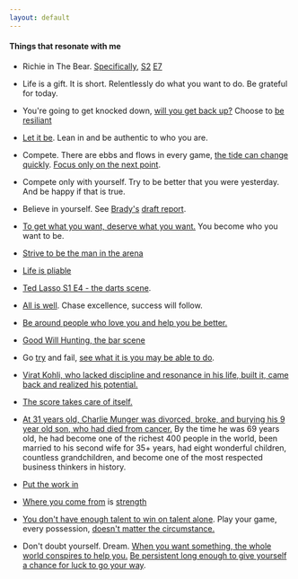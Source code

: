 ```yaml
---
layout: default
---
```


#### Things that resonate with me

 - Richie in The Bear. [Specifically](https://www.youtube.com/watch?v=sK8XSIVhsE4&pp=ygURcmljaGllIHMyIGU3IGJlYXI%3D), [S2](https://www.youtube.com/watch?v=HweVkp-dCsE&pp=ygURcmljaGllIHMyIGU3IGJlYXI%3D) [E7](https://www.youtube.com/watch?v=1ABxxKbqXhc&pp=ygURcmljaGllIHMyIGU3IGJlYXI%3D) 

 - Life is a gift. It is short. Relentlessly do what you want to do. Be grateful for today. 

 - You're going to get knocked down, [will you get back up?](https://www.youtube.com/watch?v=D_Vg4uyYwEk) Choose to [be resiliant](https://www.youtube.com/watch?v=9XOj3Omc9GY) 

 - [Let it be](https://www.youtube.com/watch?v=T94PHkuydcw). Lean in and be authentic to who you are. 

 - Compete. There are ebbs and flows in every game, [the tide can change quickly](https://www.youtube.com/watch?v=FyLPJ5JWZYk). [Focus only on the next point](https://bleacherreport.com/articles/451220-us-open-is-rafael-nadal-the-greatest-competitor-in-tennis-). 

 - Compete only with yourself. Try to be better that you were yesterday. And be happy if that is true. 

 - Believe in yourself. See [Brady's](https://rickgosselin.com/draft-review-tom-brady/) [draft report](https://www.patriots.com/news/tom-brady-draft-bio-111106). 

 - [To get what you want, deserve what you want.](https://www.conversationagent.com/2016/05/charlie-munger-the-safest-way-to-get-what-you-want-is-to-try-and-deserve-it.html) You become who you want to be.

 - [Strive to be the man in the arena](https://www.trcp.org/2011/01/18/it-is-not-the-critic-who-counts/)

 - [Life is pliable](https://twitter.com/BUILD_OR_DIE/status/1723032462941393260?s=20)

 - [Ted Lasso S1 E4 - the darts scene](https://www.youtube.com/watch?v=3S16b-x5mRA). 

 - [All is well](https://www.youtube.com/watch?v=7PzwOiW8-n0). Chase excellence, success will follow. 

 - [Be around people who love you and help you be better.](https://www.youtube.com/watch?v=vlTnHYCkG0E)

 - [Good Will Hunting, the bar scene](https://www.youtube.com/watch?v=LMD2vUErcYU)

 - Go [try](https://x.com/BrianJJi/status/1721349290214211801?s=20) and fail, [see what it is you may be able to do](https://www.youtube.com/watch?v=2_fDhqRk_Ro).

 - [Virat Kohli, who lacked discipline and resonance in his life, built it, came back and realized his potential.](https://www.youtube.com/watch?v=cOAOafJcB3U)

 - [The score takes care of itself.](https://www.goodreads.com/en/book/show/6342995)

- [At 31 years old, Charlie Munger was divorced, broke, and burying his 9 year old son, who had died from cancer.](https://www.joshuakennon.com/if-charlie-munger-didnt-quit-when-he-was-divorced-broke-and-burying-his-9-year-old-son-you-have-no-excuse/) By the time he was 69 years old, he had become one of the richest 400 people in the world, been married to his second wife for 35+ years, had eight wonderful children, countless grandchildren, and become one of the most respected business thinkers in history. 

 - [Put the work in](https://x.com/BrianJJi/status/1733020067393114359?s=20) 

 - [Where you come from](https://www.youtube.com/watch?v=Wb-KYXJ0-t0) is [strength](https://www.youtube.com/watch?v=nDsIy6kRhms)

 - [You don't have enough talent to win on talent alone](https://www.youtube.com/watch?v=2nR3reKPE5Y). Play your game, every possession, [doesn't matter the circumstance.](https://www.youtube.com/watch?v=PsSLKutFV5o) 

- Don't doubt yourself. Dream. [When you want something, the whole world conspires to help you.](https://www.goodreads.com/quotes/5647-and-when-you-want-something-all-the-universe-conspires-in) [Be persistent long enough to give yourself a chance for luck to go your way](https://blog.samaltman.com/dont-read-the-comments).






